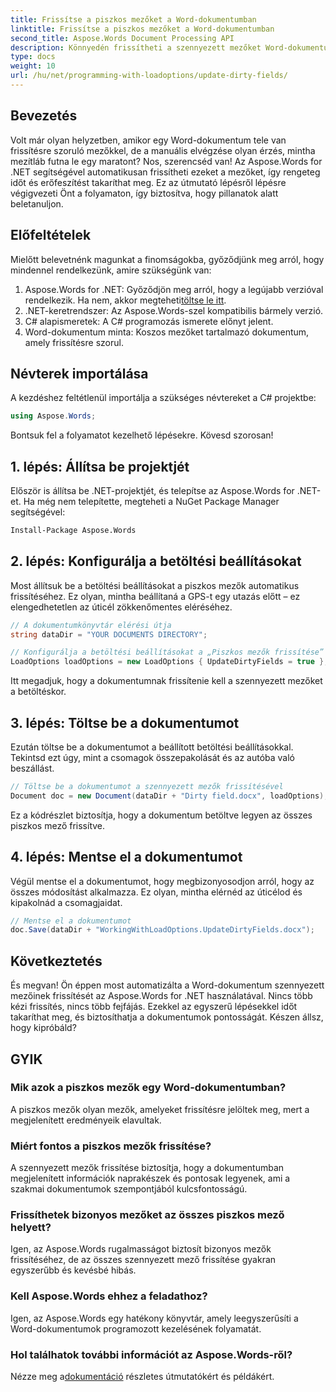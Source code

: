 ```yaml
---
title: Frissítse a piszkos mezőket a Word-dokumentumban
linktitle: Frissítse a piszkos mezőket a Word-dokumentumban
second_title: Aspose.Words Document Processing API
description: Könnyedén frissítheti a szennyezett mezőket Word-dokumentumaiban az Aspose.Words for .NET segítségével ezzel az átfogó, lépésről lépésre szóló útmutatóval.
type: docs
weight: 10
url: /hu/net/programming-with-loadoptions/update-dirty-fields/
---
```


## Bevezetés

Volt már olyan helyzetben, amikor egy Word-dokumentum tele van frissítésre szoruló mezőkkel, de a manuális elvégzése olyan érzés, mintha mezítláb futna le egy maratont? Nos, szerencséd van! Az Aspose.Words for .NET segítségével automatikusan frissítheti ezeket a mezőket, így rengeteg időt és erőfeszítést takaríthat meg. Ez az útmutató lépésről lépésre végigvezeti Önt a folyamaton, így biztosítva, hogy pillanatok alatt beletanuljon.

## Előfeltételek

Mielőtt belevetnénk magunkat a finomságokba, győződjünk meg arról, hogy mindennel rendelkezünk, amire szükségünk van:

1.  Aspose.Words for .NET: Győződjön meg arról, hogy a legújabb verzióval rendelkezik. Ha nem, akkor megteheti[töltse le itt](https://releases.aspose.com/words/net/).
2. .NET-keretrendszer: Az Aspose.Words-szel kompatibilis bármely verzió.
3. C# alapismeretek: A C# programozás ismerete előnyt jelent.
4. Word-dokumentum minta: Koszos mezőket tartalmazó dokumentum, amely frissítésre szorul.

## Névterek importálása

A kezdéshez feltétlenül importálja a szükséges névtereket a C# projektbe:

```csharp
using Aspose.Words;
```

Bontsuk fel a folyamatot kezelhető lépésekre. Kövesd szorosan!

## 1. lépés: Állítsa be projektjét

Először is állítsa be .NET-projektjét, és telepítse az Aspose.Words for .NET-et. Ha még nem telepítette, megteheti a NuGet Package Manager segítségével:

```bash
Install-Package Aspose.Words
```

## 2. lépés: Konfigurálja a betöltési beállításokat

Most állítsuk be a betöltési beállításokat a piszkos mezők automatikus frissítéséhez. Ez olyan, mintha beállítaná a GPS-t egy utazás előtt – ez elengedhetetlen az úticél zökkenőmentes eléréséhez.

```csharp
// A dokumentumkönyvtár elérési útja
string dataDir = "YOUR DOCUMENTS DIRECTORY";

// Konfigurálja a betöltési beállításokat a „Piszkos mezők frissítése” funkcióval
LoadOptions loadOptions = new LoadOptions { UpdateDirtyFields = true };
```

Itt megadjuk, hogy a dokumentumnak frissítenie kell a szennyezett mezőket a betöltéskor.

## 3. lépés: Töltse be a dokumentumot

Ezután töltse be a dokumentumot a beállított betöltési beállításokkal. Tekintsd ezt úgy, mint a csomagok összepakolását és az autóba való beszállást.

```csharp
// Töltse be a dokumentumot a szennyezett mezők frissítésével
Document doc = new Document(dataDir + "Dirty field.docx", loadOptions);
```

Ez a kódrészlet biztosítja, hogy a dokumentum betöltve legyen az összes piszkos mező frissítve.

## 4. lépés: Mentse el a dokumentumot

Végül mentse el a dokumentumot, hogy megbizonyosodjon arról, hogy az összes módosítást alkalmazza. Ez olyan, mintha elérnéd az úticélod és kipakolnád a csomagjaidat.

```csharp
// Mentse el a dokumentumot
doc.Save(dataDir + "WorkingWithLoadOptions.UpdateDirtyFields.docx");
```

## Következtetés

És megvan! Ön éppen most automatizálta a Word-dokumentum szennyezett mezőinek frissítését az Aspose.Words for .NET használatával. Nincs több kézi frissítés, nincs több fejfájás. Ezekkel az egyszerű lépésekkel időt takaríthat meg, és biztosíthatja a dokumentumok pontosságát. Készen állsz, hogy kipróbáld?

## GYIK

### Mik azok a piszkos mezők egy Word-dokumentumban?
A piszkos mezők olyan mezők, amelyeket frissítésre jelöltek meg, mert a megjelenített eredményeik elavultak.

### Miért fontos a piszkos mezők frissítése?
A szennyezett mezők frissítése biztosítja, hogy a dokumentumban megjelenített információk naprakészek és pontosak legyenek, ami a szakmai dokumentumok szempontjából kulcsfontosságú.

### Frissíthetek bizonyos mezőket az összes piszkos mező helyett?
Igen, az Aspose.Words rugalmasságot biztosít bizonyos mezők frissítéséhez, de az összes szennyezett mező frissítése gyakran egyszerűbb és kevésbé hibás.

### Kell Aspose.Words ehhez a feladathoz?
Igen, az Aspose.Words egy hatékony könyvtár, amely leegyszerűsíti a Word-dokumentumok programozott kezelésének folyamatát.

### Hol találhatok további információt az Aspose.Words-ről?
 Nézze meg a[dokumentáció](https://reference.aspose.com/words/net/) részletes útmutatókért és példákért.

